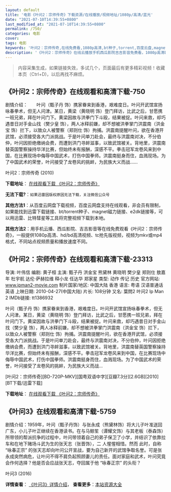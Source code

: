 ```yaml
---
layout: default
title: '电影《叶问2：宗师传奇》下载资源/在线播放/视频地址/1080p/高清/蓝光'
date: "2021-07-10T14:39:55+0800"
last_modified_at: "2021-07-10T14:39:55+0800"
permalink: /750/
categories: 电影
cover:
tags: 电影
keywords: '叶问2：宗师传奇,在线免费看,1080p高清,bt种子,torrent,百度云盘,magnet,磁力链,迅雷下载资源'
description: '《叶问2：宗师传奇》在线云播放手机西瓜影院吉吉影音免费看，1080p高清bd/hd未删减完整版和tc抢先枪版，mkv/mp4格式，附带bt/torrent种子、magnet/磁力链、百度云盘、网盘资源迅雷下载链接'
---
```


>内容采集生成，如果链接失效，多试几个，页面最后有更多精彩视频！收藏本页（Ctrl+D)，以后再找不麻烦。


## 《叶问2：宗师传奇》在线观看和高清下载-750

剧情介绍：　　叶问（甄子丹 饰）携家眷来到香港，艰难度日。叶问开武馆宣扬咏春拳术，但无人问津。某日，黄梁（黄晓明 饰）登门拜访，比武之后，甘愿携一班兄弟，拜在叶问门下。黄梁因故与洪拳门下斗殴，结果被捉。叶问来救，却巧遇昔日对手金山找（樊少皇 饰），两人冰释前嫌，却不想被洪拳掌门洪震南（洪金宝 饰）拦下，以致众人被警察（郑则仕 饰）拘捕。洪震南提醒叶问，欲在香港开武馆，必须接受各大门派挑战。于是叶问单刀赴会，最终与洪震南对决，不分伯仲，叶问因拒绝缴纳会费，而遭到洪门寻衅滋事，以致武馆被关。背地里，洪震南替英国警察操持华洋比赛，但始终未有报酬，深感不平。拳击冠军龙卷风来到中国，在比赛现场中侮辱中国武术，打伤中国拳师。洪震南挺身而住，血溅现场。为了中国武术的荣誉，叶问接受了龙卷风的挑衅，为民族大义而战……


叶问2：宗师传奇 (2010)

**下载地址**： [在线观看下载 《叶问2：宗师传奇》](https://www.btbtdy.me/btdy/dy2356.html) 


**无法下载?**：`如果迅雷因版权原因无法下载，关注微信公众号 `

**其他方法1**：从百度云网盘下载视频，百度云网盘支持在线观看，非会员有限制，如果能找到迅雷下载链接、bt/torrent种子、magnet磁力链接、e2dk链接等，可以用迅雷、比特彗星等工具将完整视频下载到本地。

**其他方法2**：用手机云播、西瓜影院、吉吉影音等在线免费观看《叶问2：宗师传奇》，一般提供1080p高清、hd/bd高清视频、tc抢先版视频，视频为mkv或mp4格式，不同站点视频质量和播放速度不同。


## 《叶问2：宗师传奇》在线观看和高清下载-23313

导演: 叶伟信 编剧: 黄子桓 主演: 甄子丹 洪金宝 熊黛林 黄晓明 樊少皇 郑则仕 敖嘉年 杜宇航 达伦·萨赫拉维 释小龙 任达华 郑家星 类型: 动作 传记 历史 官方网站: www.ipman2-movie.com 制片国家/地区: 中国大陆 香港 语言: 粤语 汉语普通话 英语 上映日期: 2010-04-27(中国大陆) 片长: 108分钟 又名: 葉問2 叶问2 Ip Man 2 IMDb链接: tt1386932

叶问（甄子丹 饰）携家眷来到香港，艰难度日。叶问开武馆宣扬咏春拳术，但无人问津。某日，黄梁（黄晓明 饰）登门拜访，比武之后，甘愿携一班兄弟，拜在叶问门下。黄梁因故与洪拳门下斗殴，结果被捉。叶问来救，却巧遇昔日对手金山找（樊少皇 饰），两人冰释前嫌，却不想被洪拳掌门洪震南（洪金宝 饰）拦下，以致众人被警察（郑则仕 饰）拘捕。洪震南提醒叶问，欲在香港开武馆，必须接受各大门派挑战。于是叶问单刀赴会，最终与洪震南对决，不分伯仲，叶问因拒绝缴纳会费，而遭到洪门寻衅滋事，以致武馆被关。背地里，洪震南替英国警察操持华洋比赛，但始终未有报酬，深感不平。拳击冠军龙卷风来到中国，在比赛现场中侮辱中国武术，打伤中国拳师。洪震南挺身而住，血溅现场。为了中国武术的荣誉，叶问接受了龙卷风的挑衅，为民族大义而战…


[叶问2：宗师传奇][BD-720P-MKV][国粤双语中字][豆瓣7.3分][2.6GB][2010][BT下载/迅雷下载]

**下载地址**： [在线观看下载 《叶问2：宗师传奇》](https://www.btdx8.com/torrent/ip_man_2_2010.html) 


## 《叶问3》在线观看和高清下载-5759

剧情介绍：1959年，叶问（甄子丹饰）与张永成（熊黛林饰）将大儿子叶准送回广东，小儿子叶正继续在香港读书。在与马鲸笙（谭耀文饰）与其老板（泰森饰）所带领的帮派抗争的过程中，叶问带领着自己的弟子保卫了小学，并结识了依靠拉车和在地下赌场斗武为生的张天志（张晋饰），二 人惺惺相惜。然而 此时，自称 “咏春正宗” 的张天志却向叶问公开宣战，要为自己新开的武馆争取名誉。可是张永成突然病危，让叶问不得不肩负起照顾妻儿的责任。面对家庭和武术，叶问究竟会作何选择？他是否会应战张天志，夺回属于他 “咏春正宗” 的头衔？


叶问3 (2016)

**详情查看**： [《叶问3》详情介绍](/movie/5759/)， **查看更多**：[本站资源大全](/movie/t/all/)

